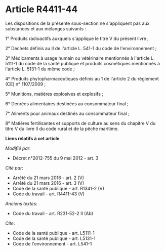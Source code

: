 # Article R4411-44

Les dispositions de la présente sous-section ne s'appliquent pas aux substances et aux mélanges suivants : 

1° Produits radioactifs auxquels s'applique le titre V du présent livre ; 

2° Déchets définis au II de l'article L. 541-1 du code de l'environnement ; 

3° Médicaments à usage humain ou vétérinaire mentionnés à l'article L. 5111-1 du code de la santé publique et produits
cosmétiques mentionnés à l'article L. 5131-1 du même code ; 

4° Produits phytopharmaceutiques définis au 1 de l'article 2 du règlement (CE) n° 1107/2009 ; 

5° Munitions, matières explosives et explosifs ; 

6° Denrées alimentaires destinées au consommateur final ; 

7° Aliments pour animaux destinés au consommateur final ; 

8° Matières fertilisantes et supports de culture au sens du chapitre V du titre V du livre II du code rural et de la pêche
maritime.

**Liens relatifs à cet article**

_Modifié par_:

  - Décret n°2012-755 du 9 mai 2012 - art. 3

_Cité par_:

  - Arrêté du 21 mars 2016 - art. 2 (V)
  - Arrêté du 21 mars 2016 - art. 3 (V)
  - Code de la santé publique - art. R1341-2 (V)
  - Code du travail - art. R4411-43 (V)

_Anciens textes_:

  - Code du travail - art. R231-52-2 II (Ab)

_Cite_:

  - Code de la santé publique - art. L5111-1
  - Code de la santé publique - art. L5131-1
  - Code de l'environnement - art. L541-1
